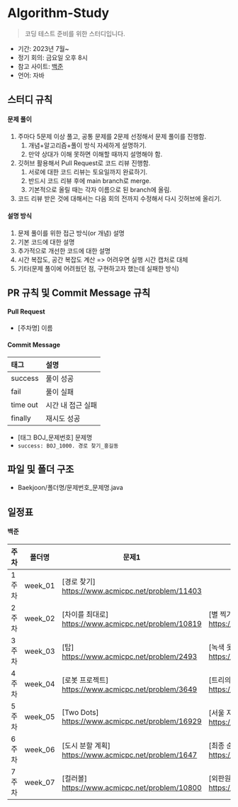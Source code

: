# Algorithm-Study

> 코딩 테스트 준비를 위한 스터디입니다.

- 기간: 2023년 7월~
- 정기 회의: 금요일 오후 8시
- 참고 사이트: [백준](https://www.acmicpc.net/)
- 언어: 자바

## 스터디 규칙

#### 문제 풀이

1. 주마다 5문제 이상 풀고, 공통 문제를 2문제 선정해서 문제 풀이를 진행함. 
    1. 개념+알고리즘+풀이 방식 자세하게 설명하기.
    2. 만약 상대가 이해 못하면 이해할 때까지 설명해야 함.
2. 깃허브 활용해서 Pull Request로 코드 리뷰 진행함.
    1. 서로에 대한 코드 리뷰는 토요일까지 완료하기.
    2. 반드시 코드 리뷰 후에 main branch로 merge.
    3. 기본적으로 올릴 때는 각자 이름으로 된 branch에 올림.
3. 코드 리뷰 받은 것에 대해서는 다음 회의 전까지 수정해서 다시 깃허브에 올리기.

#### 설명 방식

1. 문제 풀이를 위한 접근 방식(or 개념) 설명
2. 기본 코드에 대한 설명
3. 추가적으로 개선한 코드에 대한 설명
4. 시간 복잡도, 공간 복잡도 계산 => 어려우면 실행 시간 캡처로 대체
5. 기타(문제 풀이에 어려웠던 점, 구현하고자 했는데 실패한 방식)


## PR 규칙 및 Commit Message 규칙

#### Pull Request

- [주차명] 이름

#### Commit Message

| 태그       | 설명                      |
|:---------|:------------------------|
| success     | 풀이 성공               |
| fail      | 풀이 실패                   |
| time out | 시간 내 접근 실패                 |
| finally  | 재시도 성공 |
- [태그 BOJ_문제번호] 문제명
- `success: BOJ_1000. 경로 찾기_홍길동`

## 파일 및 폴더 구조

- Baekjoon/폴더명/문제번호_문제명.java

## 일정표

#### 백준

| **주차** | **폴더명** | **문제1**                                       | **문제2**                                                    | 
| ------- |---------|-----------------------------------------------| ------------------------------------------------------------ |
| 1주차   | week_01 | [경로 찾기] https://www.acmicpc.net/problem/11403 |               | 
| 2주차   | week_02 | [차이를 최대로] https://www.acmicpc.net/problem/10819 | [별 찍기 - 10] https://www.acmicpc.net/problem/2447               | 
| 3주차   | week_03 | [탑] https://www.acmicpc.net/problem/2493 | [녹색 옷 입은 애가 젤다지?] https://www.acmicpc.net/problem/4485               |
| 4주차   | week_04 | [로봇 프로젝트] https://www.acmicpc.net/problem/3649 | [트리의 지름] https://www.acmicpc.net/problem/1167               |
| 5주차   | week_05 | [Two Dots] https://www.acmicpc.net/problem/16929 | [서울 지하철 2호선] https://www.acmicpc.net/problem/16947             |
| 6주차   | week_06 | [도시 분할 계획] https://www.acmicpc.net/problem/1647 | [최종 순위] https://www.acmicpc.net/problem/3665             |
| 7주차   | week_07 | [컬러볼] https://www.acmicpc.net/problem/10800 | [외판원 순회] https://www.acmicpc.net/problem/2098             |

